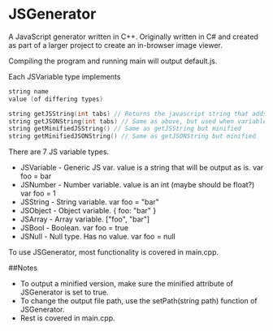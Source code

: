 JSGenerator
===========

A JavaScript generator written in C++. Originally written in C# and created as part of a larger project to create an in-browser image viewer.

Compiling the program and running main will output default.js.

Each JSVariable type implements

```cpp
string name
value (of differing types)

string getJSString(int tabs) // Returns the javascript string that adds the necessary tabs to the start
string getJSONString(int tabs) // Same as above, but used when variables are entered into arrays and objects
string getMinifiedJSString() // Same as getJSString but minified
string getMinifiedJSONString() // Same as getJSONString but minified
```

There are 7 JS variable types.

- JSVariable - Generic JS var. value is a string that will be output as is. var foo = bar
- JSNumber - Number variable. value is an int (maybe should be float?) var foo = 1
- JSString - String variable. var foo = "bar"
- JSObject - Object variable. { foo: "bar" }
- JSArray - Array variable. ["foo", "bar"]
- JSBool - Boolean. var foo = true
- JSNull - Null type. Has no value. var foo = null

To use JSGenerator, most functionality is covered in main.cpp.

##Notes
- To output a minified version, make sure the minified attribute of JSGenerator is set to true.
- To change the output file path, use the setPath(string path) function of JSGenerator.
- Rest is covered in main.cpp.
